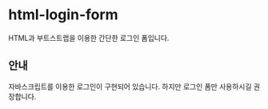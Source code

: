 # html-login-form
HTML과 부트스트랩을 이용한 간단한 로그인 폼입니다.

## 안내
자바스크립트를 이용한 로그인이 구현되어 있습니다. 하지만 로그인 폼만 사용하시길 권장합니다.
